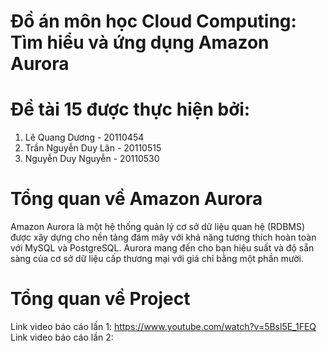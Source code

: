 # Đồ án môn học Cloud Computing: Tìm hiểu và ứng dụng Amazon Aurora
# Đề tài 15 được thực hiện bởi:
1. Lê Quang Dương - 20110454
2. Trần Nguyễn Duy Lân - 20110515
3. Nguyễn Duy Nguyễn - 20110530
# Tổng quan về Amazon Aurora
Amazon Aurora là một hệ thống quản lý cơ sở dữ liệu quan hệ (RDBMS) được xây dựng cho nền tảng đám mây với khả năng tương thích hoàn toàn với MySQL và PostgreSQL. Aurora mang đến cho bạn hiệu suất và độ sẵn sàng của cơ sở dữ liệu cấp thương mại với giá chỉ bằng một phần mười.
# Tổng quan về Project
Link video báo cáo lần 1: https://www.youtube.com/watch?v=5Bsl5E_1FEQ
Link video báo cáo lần 2: 
